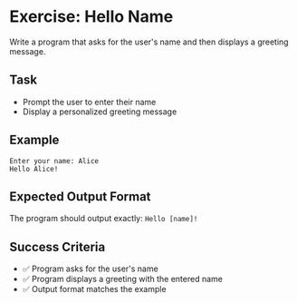 # Exercise: Hello Name

Write a program that asks for the user's name and then displays a greeting message.

## Task
- Prompt the user to enter their name
- Display a personalized greeting message

## Example
```
Enter your name: Alice
Hello Alice!
```

## Expected Output Format
The program should output exactly: `Hello [name]!`

## Success Criteria
- ✅ Program asks for the user's name
- ✅ Program displays a greeting with the entered name
- ✅ Output format matches the example
